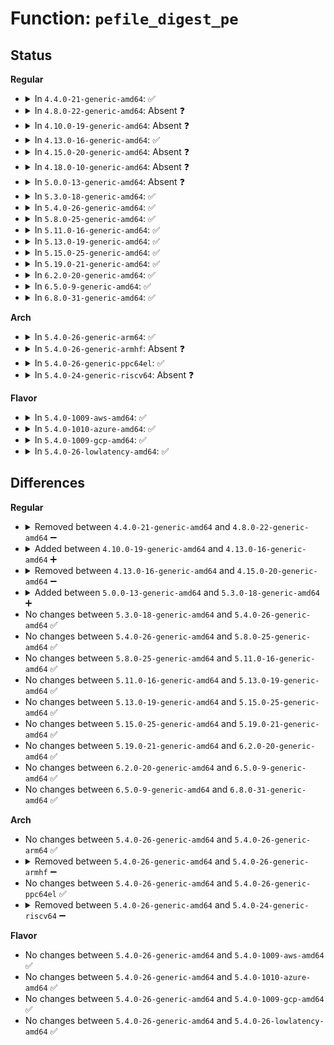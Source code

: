 # Function: <code>pefile_digest_pe</code>

## Status
<b>Regular</b>
<ul>
<li>
<details>
<summary>In <code>4.4.0-21-generic-amd64</code>: ✅</summary>

```c
int pefile_digest_pe(const void * pebuf, unsigned int pelen, struct pefile_context * ctx)
```

```json
{
  "name": "pefile_digest_pe",
  "collision_type": "Unique Static",
  "inline_type": "No",
  "funcs": [
    {
      "addr": 18446744071582708960,
      "name": "pefile_digest_pe",
      "external": false,
      "loc": "crypto/asymmetric_keys/verify_pefile.c:322",
      "file": "crypto/asymmetric_keys/verify_pefile.c",
      "inline": "seen, unknown",
      "caller_inline": [],
      "caller_func": [
        "crypto/asymmetric_keys/verify_pefile.c:verify_pefile_signature"
      ]
    }
  ],
  "symbols": [
    {
      "addr": 18446744071582708960,
      "name": "pefile_digest_pe",
      "section": ".text",
      "bind": "STB_LOCAL",
      "size": 1202
    }
  ]
}
```
</details>
</li>
<li>
<details>
<summary>In <code>4.8.0-22-generic-amd64</code>: Absent ❓</summary>

```json
{
  "name": "pefile_digest_pe",
  "collision_type": "Unique Static",
  "inline_type": "Full",
  "funcs": [
    {
      "addr": 18446744071582987541,
      "name": "pefile_digest_pe",
      "external": false,
      "loc": "crypto/asymmetric_keys/verify_pefile.c:322",
      "file": "crypto/asymmetric_keys/verify_pefile.c",
      "inline": "not declared, inlined",
      "caller_inline": [
        "crypto/asymmetric_keys/verify_pefile.c:verify_pefile_signature"
      ],
      "caller_func": []
    }
  ],
  "symbols": []
}
```
</details>
</li>
<li>
<details>
<summary>In <code>4.10.0-19-generic-amd64</code>: Absent ❓</summary>

```json
{
  "name": "pefile_digest_pe",
  "collision_type": "Unique Static",
  "inline_type": "Full",
  "funcs": [
    {
      "addr": 18446744071583092101,
      "name": "pefile_digest_pe",
      "external": false,
      "loc": "crypto/asymmetric_keys/verify_pefile.c:322",
      "file": "crypto/asymmetric_keys/verify_pefile.c",
      "inline": "not declared, inlined",
      "caller_inline": [
        "crypto/asymmetric_keys/verify_pefile.c:verify_pefile_signature"
      ],
      "caller_func": []
    }
  ],
  "symbols": []
}
```
</details>
</li>
<li>
<details>
<summary>In <code>4.13.0-16-generic-amd64</code>: ✅</summary>

```c
int pefile_digest_pe(const void * pebuf, unsigned int pelen, struct pefile_context * ctx)
```

```json
{
  "name": "pefile_digest_pe",
  "collision_type": "Unique Static",
  "inline_type": "No",
  "funcs": [
    {
      "addr": 18446744071583147392,
      "name": "pefile_digest_pe",
      "external": false,
      "loc": "crypto/asymmetric_keys/verify_pefile.c:322",
      "file": "crypto/asymmetric_keys/verify_pefile.c",
      "inline": "seen, unknown",
      "caller_inline": [],
      "caller_func": [
        "crypto/asymmetric_keys/verify_pefile.c:verify_pefile_signature"
      ]
    }
  ],
  "symbols": [
    {
      "addr": 18446744071583147392,
      "name": "pefile_digest_pe",
      "section": ".text",
      "bind": "STB_LOCAL",
      "size": 1176
    }
  ]
}
```
</details>
</li>
<li>
<details>
<summary>In <code>4.15.0-20-generic-amd64</code>: Absent ❓</summary>

```json
{
  "name": "pefile_digest_pe",
  "collision_type": "Unique Static",
  "inline_type": "Full",
  "funcs": [
    {
      "addr": 18446744071583323716,
      "name": "pefile_digest_pe",
      "external": false,
      "loc": "crypto/asymmetric_keys/verify_pefile.c:322",
      "file": "crypto/asymmetric_keys/verify_pefile.c",
      "inline": "not declared, inlined",
      "caller_inline": [
        "crypto/asymmetric_keys/verify_pefile.c:verify_pefile_signature"
      ],
      "caller_func": []
    }
  ],
  "symbols": []
}
```
</details>
</li>
<li>
<details>
<summary>In <code>4.18.0-10-generic-amd64</code>: Absent ❓</summary>

```json
{
  "name": "pefile_digest_pe",
  "collision_type": "Unique Static",
  "inline_type": "Full",
  "funcs": [
    {
      "addr": 18446744071583531818,
      "name": "pefile_digest_pe",
      "external": false,
      "loc": "crypto/asymmetric_keys/verify_pefile.c:322",
      "file": "crypto/asymmetric_keys/verify_pefile.c",
      "inline": "not declared, inlined",
      "caller_inline": [
        "crypto/asymmetric_keys/verify_pefile.c:verify_pefile_signature"
      ],
      "caller_func": []
    }
  ],
  "symbols": []
}
```
</details>
</li>
<li>
<details>
<summary>In <code>5.0.0-13-generic-amd64</code>: Absent ❓</summary>

```json
{
  "name": "pefile_digest_pe",
  "collision_type": "Unique Static",
  "inline_type": "Full",
  "funcs": [
    {
      "addr": 18446744071583655249,
      "name": "pefile_digest_pe",
      "external": false,
      "loc": "crypto/asymmetric_keys/verify_pefile.c:322",
      "file": "crypto/asymmetric_keys/verify_pefile.c",
      "inline": "not declared, inlined",
      "caller_inline": [
        "crypto/asymmetric_keys/verify_pefile.c:verify_pefile_signature"
      ],
      "caller_func": []
    }
  ],
  "symbols": []
}
```
</details>
</li>
<li>
<details>
<summary>In <code>5.3.0-18-generic-amd64</code>: ✅</summary>

```c
int pefile_digest_pe(const void * pebuf, unsigned int pelen, struct pefile_context * ctx)
```

```json
{
  "name": "pefile_digest_pe",
  "collision_type": "Unique Static",
  "inline_type": "No",
  "funcs": [
    {
      "addr": 18446744071583842256,
      "name": "pefile_digest_pe",
      "external": false,
      "loc": "crypto/asymmetric_keys/verify_pefile.c:318",
      "file": "crypto/asymmetric_keys/verify_pefile.c",
      "inline": "seen, unknown",
      "caller_inline": [],
      "caller_func": [
        "crypto/asymmetric_keys/verify_pefile.c:verify_pefile_signature"
      ]
    }
  ],
  "symbols": [
    {
      "addr": 18446744071583842256,
      "name": "pefile_digest_pe",
      "section": ".text",
      "bind": "STB_LOCAL",
      "size": 487
    }
  ]
}
```
</details>
</li>
<li>
<details>
<summary>In <code>5.4.0-26-generic-amd64</code>: ✅</summary>

```c
int pefile_digest_pe(const void * pebuf, unsigned int pelen, struct pefile_context * ctx)
```

```json
{
  "name": "pefile_digest_pe",
  "collision_type": "Unique Static",
  "inline_type": "No",
  "funcs": [
    {
      "addr": 18446744071583944368,
      "name": "pefile_digest_pe",
      "external": false,
      "loc": "crypto/asymmetric_keys/verify_pefile.c:318",
      "file": "crypto/asymmetric_keys/verify_pefile.c",
      "inline": "seen, unknown",
      "caller_inline": [],
      "caller_func": [
        "crypto/asymmetric_keys/verify_pefile.c:verify_pefile_signature"
      ]
    }
  ],
  "symbols": [
    {
      "addr": 18446744071583944368,
      "name": "pefile_digest_pe",
      "section": ".text",
      "bind": "STB_LOCAL",
      "size": 487
    }
  ]
}
```
</details>
</li>
<li>
<details>
<summary>In <code>5.8.0-25-generic-amd64</code>: ✅</summary>

```c
int pefile_digest_pe(const void * pebuf, unsigned int pelen, struct pefile_context * ctx)
```

```json
{
  "name": "pefile_digest_pe",
  "collision_type": "Unique Static",
  "inline_type": "No",
  "funcs": [
    {
      "addr": 18446744071584337024,
      "name": "pefile_digest_pe",
      "external": false,
      "loc": "crypto/asymmetric_keys/verify_pefile.c:318",
      "file": "crypto/asymmetric_keys/verify_pefile.c",
      "inline": "seen, unknown",
      "caller_inline": [],
      "caller_func": [
        "crypto/asymmetric_keys/verify_pefile.c:verify_pefile_signature"
      ]
    }
  ],
  "symbols": [
    {
      "addr": 18446744071584337024,
      "name": "pefile_digest_pe",
      "section": ".text",
      "bind": "STB_LOCAL",
      "size": 485
    }
  ]
}
```
</details>
</li>
<li>
<details>
<summary>In <code>5.11.0-16-generic-amd64</code>: ✅</summary>

```c
int pefile_digest_pe(const void * pebuf, unsigned int pelen, struct pefile_context * ctx)
```

```json
{
  "name": "pefile_digest_pe",
  "collision_type": "Unique Static",
  "inline_type": "No",
  "funcs": [
    {
      "addr": 18446744071584454624,
      "name": "pefile_digest_pe",
      "external": false,
      "loc": "crypto/asymmetric_keys/verify_pefile.c:318",
      "file": "crypto/asymmetric_keys/verify_pefile.c",
      "inline": "seen, unknown",
      "caller_inline": [],
      "caller_func": [
        "crypto/asymmetric_keys/verify_pefile.c:verify_pefile_signature"
      ]
    }
  ],
  "symbols": [
    {
      "addr": 18446744071584454624,
      "name": "pefile_digest_pe",
      "section": ".text",
      "bind": "STB_LOCAL",
      "size": 485
    }
  ]
}
```
</details>
</li>
<li>
<details>
<summary>In <code>5.13.0-19-generic-amd64</code>: ✅</summary>

```c
int pefile_digest_pe(const void * pebuf, unsigned int pelen, struct pefile_context * ctx)
```

```json
{
  "name": "pefile_digest_pe",
  "collision_type": "Unique Static",
  "inline_type": "No",
  "funcs": [
    {
      "addr": 18446744071584489712,
      "name": "pefile_digest_pe",
      "external": false,
      "loc": "crypto/asymmetric_keys/verify_pefile.c:318",
      "file": "crypto/asymmetric_keys/verify_pefile.c",
      "inline": "seen, unknown",
      "caller_inline": [],
      "caller_func": [
        "crypto/asymmetric_keys/verify_pefile.c:verify_pefile_signature"
      ]
    }
  ],
  "symbols": [
    {
      "addr": 18446744071584489712,
      "name": "pefile_digest_pe",
      "section": ".text",
      "bind": "STB_LOCAL",
      "size": 485
    }
  ]
}
```
</details>
</li>
<li>
<details>
<summary>In <code>5.15.0-25-generic-amd64</code>: ✅</summary>

```c
int pefile_digest_pe(const void * pebuf, unsigned int pelen, struct pefile_context * ctx)
```

```json
{
  "name": "pefile_digest_pe",
  "collision_type": "Unique Static",
  "inline_type": "No",
  "funcs": [
    {
      "addr": 18446744071584888064,
      "name": "pefile_digest_pe",
      "external": false,
      "loc": "crypto/asymmetric_keys/verify_pefile.c:318",
      "file": "crypto/asymmetric_keys/verify_pefile.c",
      "inline": "seen, unknown",
      "caller_inline": [],
      "caller_func": [
        "crypto/asymmetric_keys/verify_pefile.c:verify_pefile_signature"
      ]
    }
  ],
  "symbols": [
    {
      "addr": 18446744071584888064,
      "name": "pefile_digest_pe",
      "section": ".text",
      "bind": "STB_LOCAL",
      "size": 479
    }
  ]
}
```
</details>
</li>
<li>
<details>
<summary>In <code>5.19.0-21-generic-amd64</code>: ✅</summary>

```c
int pefile_digest_pe(const void * pebuf, unsigned int pelen, struct pefile_context * ctx)
```

```json
{
  "name": "pefile_digest_pe",
  "collision_type": "Unique Static",
  "inline_type": "No",
  "funcs": [
    {
      "addr": 18446744071585585888,
      "name": "pefile_digest_pe",
      "external": false,
      "loc": "crypto/asymmetric_keys/verify_pefile.c:318",
      "file": "crypto/asymmetric_keys/verify_pefile.c",
      "inline": "seen, unknown",
      "caller_inline": [],
      "caller_func": [
        "crypto/asymmetric_keys/verify_pefile.c:verify_pefile_signature"
      ]
    }
  ],
  "symbols": [
    {
      "addr": 18446744071585585888,
      "name": "pefile_digest_pe",
      "section": ".text",
      "bind": "STB_LOCAL",
      "size": 478
    }
  ]
}
```
</details>
</li>
<li>
<details>
<summary>In <code>6.2.0-20-generic-amd64</code>: ✅</summary>

```c
int pefile_digest_pe(const void * pebuf, unsigned int pelen, struct pefile_context * ctx)
```

```json
{
  "name": "pefile_digest_pe",
  "collision_type": "Unique Static",
  "inline_type": "No",
  "funcs": [
    {
      "addr": 18446744071586352080,
      "name": "pefile_digest_pe",
      "external": false,
      "loc": "crypto/asymmetric_keys/verify_pefile.c:318",
      "file": "crypto/asymmetric_keys/verify_pefile.c",
      "inline": "seen, unknown",
      "caller_inline": [],
      "caller_func": [
        "crypto/asymmetric_keys/verify_pefile.c:verify_pefile_signature"
      ]
    }
  ],
  "symbols": [
    {
      "addr": 18446744071586352080,
      "name": "pefile_digest_pe",
      "section": ".text",
      "bind": "STB_LOCAL",
      "size": 478
    }
  ]
}
```
</details>
</li>
<li>
<details>
<summary>In <code>6.5.0-9-generic-amd64</code>: ✅</summary>

```c
int pefile_digest_pe(const void * pebuf, unsigned int pelen, struct pefile_context * ctx)
```

```json
{
  "name": "pefile_digest_pe",
  "collision_type": "Unique Static",
  "inline_type": "No",
  "funcs": [
    {
      "addr": 18446744071586598656,
      "name": "pefile_digest_pe",
      "external": false,
      "loc": "crypto/asymmetric_keys/verify_pefile.c:322",
      "file": "crypto/asymmetric_keys/verify_pefile.c",
      "inline": "seen, unknown",
      "caller_inline": [],
      "caller_func": [
        "crypto/asymmetric_keys/verify_pefile.c:verify_pefile_signature"
      ]
    }
  ],
  "symbols": [
    {
      "addr": 18446744071586598656,
      "name": "pefile_digest_pe",
      "section": ".text",
      "bind": "STB_LOCAL",
      "size": 497
    }
  ]
}
```
</details>
</li>
<li>
<details>
<summary>In <code>6.8.0-31-generic-amd64</code>: ✅</summary>

```c
int pefile_digest_pe(const void * pebuf, unsigned int pelen, struct pefile_context * ctx)
```

```json
{
  "name": "pefile_digest_pe",
  "collision_type": "Unique Static",
  "inline_type": "No",
  "funcs": [
    {
      "addr": 18446744071586868000,
      "name": "pefile_digest_pe",
      "external": false,
      "loc": "crypto/asymmetric_keys/verify_pefile.c:322",
      "file": "crypto/asymmetric_keys/verify_pefile.c",
      "inline": "seen, unknown",
      "caller_inline": [],
      "caller_func": [
        "crypto/asymmetric_keys/verify_pefile.c:verify_pefile_signature"
      ]
    }
  ],
  "symbols": [
    {
      "addr": 18446744071586868000,
      "name": "pefile_digest_pe",
      "section": ".text",
      "bind": "STB_LOCAL",
      "size": 497
    }
  ]
}
```
</details>
</li>
</ul>
<b>Arch</b>
<ul>
<li>
<details>
<summary>In <code>5.4.0-26-generic-arm64</code>: ✅</summary>

```c
int pefile_digest_pe(const void * pebuf, unsigned int pelen, struct pefile_context * ctx)
```

```json
{
  "name": "pefile_digest_pe",
  "collision_type": "Unique Static",
  "inline_type": "No",
  "funcs": [
    {
      "addr": 18446603336495764488,
      "name": "pefile_digest_pe",
      "external": false,
      "loc": "crypto/asymmetric_keys/verify_pefile.c:318",
      "file": "crypto/asymmetric_keys/verify_pefile.c",
      "inline": "seen, unknown",
      "caller_inline": [],
      "caller_func": [
        "crypto/asymmetric_keys/verify_pefile.c:verify_pefile_signature"
      ]
    }
  ],
  "symbols": [
    {
      "addr": 18446603336495764488,
      "name": "pefile_digest_pe",
      "section": ".text",
      "bind": "STB_LOCAL",
      "size": 536
    }
  ]
}
```
</details>
</li>
<li>
<details>
<summary>In <code>5.4.0-26-generic-armhf</code>: Absent ❓</summary>

```json
{
  "name": "pefile_digest_pe",
  "collision_type": "Unique Static",
  "inline_type": "Full",
  "funcs": [
    {
      "addr": 3229117536,
      "name": "pefile_digest_pe",
      "external": false,
      "loc": "crypto/asymmetric_keys/verify_pefile.c:318",
      "file": "crypto/asymmetric_keys/verify_pefile.c",
      "inline": "not declared, inlined",
      "caller_inline": [
        "crypto/asymmetric_keys/verify_pefile.c:verify_pefile_signature"
      ],
      "caller_func": []
    }
  ],
  "symbols": []
}
```
</details>
</li>
<li>
<details>
<summary>In <code>5.4.0-26-generic-ppc64el</code>: ✅</summary>

```c
int pefile_digest_pe(const void * pebuf, unsigned int pelen, struct pefile_context * ctx)
```

```json
{
  "name": "pefile_digest_pe",
  "collision_type": "Unique Static",
  "inline_type": "No",
  "funcs": [
    {
      "addr": 13835058055289934880,
      "name": "pefile_digest_pe",
      "external": false,
      "loc": "crypto/asymmetric_keys/verify_pefile.c:318",
      "file": "crypto/asymmetric_keys/verify_pefile.c",
      "inline": "seen, unknown",
      "caller_inline": [],
      "caller_func": [
        "crypto/asymmetric_keys/verify_pefile.c:verify_pefile_signature"
      ]
    }
  ],
  "symbols": [
    {
      "addr": 13835058055289934880,
      "name": "pefile_digest_pe",
      "section": ".text",
      "bind": "STB_LOCAL",
      "size": 692
    }
  ]
}
```
</details>
</li>
<li>
<details>
<summary>In <code>5.4.0-24-generic-riscv64</code>: Absent ❓</summary>

```json
{
  "name": "pefile_digest_pe",
  "collision_type": "Unique Static",
  "inline_type": "Full",
  "funcs": [
    {
      "addr": 18446743936274911076,
      "name": "pefile_digest_pe",
      "external": false,
      "loc": "crypto/asymmetric_keys/verify_pefile.c:318",
      "file": "crypto/asymmetric_keys/verify_pefile.c",
      "inline": "not declared, inlined",
      "caller_inline": [
        "crypto/asymmetric_keys/verify_pefile.c:verify_pefile_signature"
      ],
      "caller_func": []
    }
  ],
  "symbols": []
}
```
</details>
</li>
</ul>
<b>Flavor</b>
<ul>
<li>
<details>
<summary>In <code>5.4.0-1009-aws-amd64</code>: ✅</summary>

```c
int pefile_digest_pe(const void * pebuf, unsigned int pelen, struct pefile_context * ctx)
```

```json
{
  "name": "pefile_digest_pe",
  "collision_type": "Unique Static",
  "inline_type": "No",
  "funcs": [
    {
      "addr": 18446744071583913104,
      "name": "pefile_digest_pe",
      "external": false,
      "loc": "crypto/asymmetric_keys/verify_pefile.c:318",
      "file": "crypto/asymmetric_keys/verify_pefile.c",
      "inline": "seen, unknown",
      "caller_inline": [],
      "caller_func": [
        "crypto/asymmetric_keys/verify_pefile.c:verify_pefile_signature"
      ]
    }
  ],
  "symbols": [
    {
      "addr": 18446744071583913104,
      "name": "pefile_digest_pe",
      "section": ".text",
      "bind": "STB_LOCAL",
      "size": 487
    }
  ]
}
```
</details>
</li>
<li>
<details>
<summary>In <code>5.4.0-1010-azure-amd64</code>: ✅</summary>

```c
int pefile_digest_pe(const void * pebuf, unsigned int pelen, struct pefile_context * ctx)
```

```json
{
  "name": "pefile_digest_pe",
  "collision_type": "Unique Static",
  "inline_type": "No",
  "funcs": [
    {
      "addr": 18446744071583850160,
      "name": "pefile_digest_pe",
      "external": false,
      "loc": "crypto/asymmetric_keys/verify_pefile.c:318",
      "file": "crypto/asymmetric_keys/verify_pefile.c",
      "inline": "seen, unknown",
      "caller_inline": [],
      "caller_func": [
        "crypto/asymmetric_keys/verify_pefile.c:verify_pefile_signature"
      ]
    }
  ],
  "symbols": [
    {
      "addr": 18446744071583850160,
      "name": "pefile_digest_pe",
      "section": ".text",
      "bind": "STB_LOCAL",
      "size": 487
    }
  ]
}
```
</details>
</li>
<li>
<details>
<summary>In <code>5.4.0-1009-gcp-amd64</code>: ✅</summary>

```c
int pefile_digest_pe(const void * pebuf, unsigned int pelen, struct pefile_context * ctx)
```

```json
{
  "name": "pefile_digest_pe",
  "collision_type": "Unique Static",
  "inline_type": "No",
  "funcs": [
    {
      "addr": 18446744071583896864,
      "name": "pefile_digest_pe",
      "external": false,
      "loc": "crypto/asymmetric_keys/verify_pefile.c:318",
      "file": "crypto/asymmetric_keys/verify_pefile.c",
      "inline": "seen, unknown",
      "caller_inline": [],
      "caller_func": [
        "crypto/asymmetric_keys/verify_pefile.c:verify_pefile_signature"
      ]
    }
  ],
  "symbols": [
    {
      "addr": 18446744071583896864,
      "name": "pefile_digest_pe",
      "section": ".text",
      "bind": "STB_LOCAL",
      "size": 487
    }
  ]
}
```
</details>
</li>
<li>
<details>
<summary>In <code>5.4.0-26-lowlatency-amd64</code>: ✅</summary>

```c
int pefile_digest_pe(const void * pebuf, unsigned int pelen, struct pefile_context * ctx)
```

```json
{
  "name": "pefile_digest_pe",
  "collision_type": "Unique Static",
  "inline_type": "No",
  "funcs": [
    {
      "addr": 18446744071583997904,
      "name": "pefile_digest_pe",
      "external": false,
      "loc": "crypto/asymmetric_keys/verify_pefile.c:318",
      "file": "crypto/asymmetric_keys/verify_pefile.c",
      "inline": "seen, unknown",
      "caller_inline": [],
      "caller_func": [
        "crypto/asymmetric_keys/verify_pefile.c:verify_pefile_signature"
      ]
    }
  ],
  "symbols": [
    {
      "addr": 18446744071583997904,
      "name": "pefile_digest_pe",
      "section": ".text",
      "bind": "STB_LOCAL",
      "size": 487
    }
  ]
}
```
</details>
</li>
</ul>

## Differences
<b>Regular</b>
<ul>
<li>
<details>
<summary>Removed between <code>4.4.0-21-generic-amd64</code> and <code>4.8.0-22-generic-amd64</code> ➖</summary>

```c
int pefile_digest_pe(const void * pebuf, unsigned int pelen, struct pefile_context * ctx)
```
</details>
</li>
<li>
<details>
<summary>Added between <code>4.10.0-19-generic-amd64</code> and <code>4.13.0-16-generic-amd64</code> ➕</summary>

```c
int pefile_digest_pe(const void * pebuf, unsigned int pelen, struct pefile_context * ctx)
```
</details>
</li>
<li>
<details>
<summary>Removed between <code>4.13.0-16-generic-amd64</code> and <code>4.15.0-20-generic-amd64</code> ➖</summary>

```c
int pefile_digest_pe(const void * pebuf, unsigned int pelen, struct pefile_context * ctx)
```
</details>
</li>
<li>
<details>
<summary>Added between <code>5.0.0-13-generic-amd64</code> and <code>5.3.0-18-generic-amd64</code> ➕</summary>

```c
int pefile_digest_pe(const void * pebuf, unsigned int pelen, struct pefile_context * ctx)
```
</details>
</li>
<li>
No changes between <code>5.3.0-18-generic-amd64</code> and <code>5.4.0-26-generic-amd64</code> ✅
</li>
<li>
No changes between <code>5.4.0-26-generic-amd64</code> and <code>5.8.0-25-generic-amd64</code> ✅
</li>
<li>
No changes between <code>5.8.0-25-generic-amd64</code> and <code>5.11.0-16-generic-amd64</code> ✅
</li>
<li>
No changes between <code>5.11.0-16-generic-amd64</code> and <code>5.13.0-19-generic-amd64</code> ✅
</li>
<li>
No changes between <code>5.13.0-19-generic-amd64</code> and <code>5.15.0-25-generic-amd64</code> ✅
</li>
<li>
No changes between <code>5.15.0-25-generic-amd64</code> and <code>5.19.0-21-generic-amd64</code> ✅
</li>
<li>
No changes between <code>5.19.0-21-generic-amd64</code> and <code>6.2.0-20-generic-amd64</code> ✅
</li>
<li>
No changes between <code>6.2.0-20-generic-amd64</code> and <code>6.5.0-9-generic-amd64</code> ✅
</li>
<li>
No changes between <code>6.5.0-9-generic-amd64</code> and <code>6.8.0-31-generic-amd64</code> ✅
</li>
</ul>
<b>Arch</b>
<ul>
<li>
No changes between <code>5.4.0-26-generic-amd64</code> and <code>5.4.0-26-generic-arm64</code> ✅
</li>
<li>
<details>
<summary>Removed between <code>5.4.0-26-generic-amd64</code> and <code>5.4.0-26-generic-armhf</code> ➖</summary>

```c
int pefile_digest_pe(const void * pebuf, unsigned int pelen, struct pefile_context * ctx)
```
</details>
</li>
<li>
No changes between <code>5.4.0-26-generic-amd64</code> and <code>5.4.0-26-generic-ppc64el</code> ✅
</li>
<li>
<details>
<summary>Removed between <code>5.4.0-26-generic-amd64</code> and <code>5.4.0-24-generic-riscv64</code> ➖</summary>

```c
int pefile_digest_pe(const void * pebuf, unsigned int pelen, struct pefile_context * ctx)
```
</details>
</li>
</ul>
<b>Flavor</b>
<ul>
<li>
No changes between <code>5.4.0-26-generic-amd64</code> and <code>5.4.0-1009-aws-amd64</code> ✅
</li>
<li>
No changes between <code>5.4.0-26-generic-amd64</code> and <code>5.4.0-1010-azure-amd64</code> ✅
</li>
<li>
No changes between <code>5.4.0-26-generic-amd64</code> and <code>5.4.0-1009-gcp-amd64</code> ✅
</li>
<li>
No changes between <code>5.4.0-26-generic-amd64</code> and <code>5.4.0-26-lowlatency-amd64</code> ✅
</li>
</ul>
